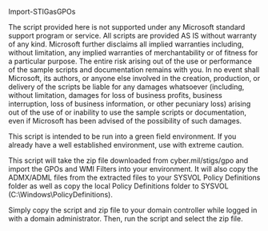 Import-STIGasGPOs

The script provided here is not supported under any Microsoft standard support program or service. All scripts are provided
AS IS without warranty of any kind. Microsoft further disclaims all implied warranties including, without limitation, any implied warranties of merchantability or of fitness for a particular purpose. The entire risk arising out of the use or performance of the sample scripts and documentation remains with you. In no event shall Microsoft, its authors, or anyone else involved in the creation, production, or delivery of the scripts be liable for any damages whatsoever (including, without limitation, damages for loss of business profits,  business interruption, loss of business information, or other pecuniary loss) arising out of the use of or inability to use the sample scripts or documentation, even if Microsoft has been advised of the possibility of such damages.

This script is intended to be run into a green field environment. If you already have a well established environment, use with extreme caution. 

This script will take the zip file downloaded from cyber.mil/stigs/gpo and import the GPOs and WMI Filters into your environment. It will also copy the ADMX/ADML files from the extracted files to your SYSVOL Policy Definitions folder as well as copy the local Policy Definitions folder to SYSVOL (C:\Windows\PolicyDefinitions). 

Simply copy the script and zip file to your domain controller while logged in with a domain administrator. Then, run the script and select the zip file. 
